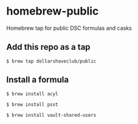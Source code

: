 # homebrew-public

Homebrew tap for public DSC formulas and casks

## Add this repo as a tap

`$ brew tap dollarshaveclub/public`

## Install a formula

`$ brew install acyl`

`$ brew install psst`

`$ brew install vault-shared-users`
